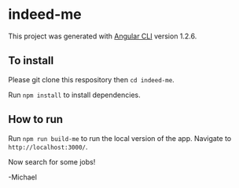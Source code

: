 # indeed-me

This project was generated with [Angular CLI](https://github.com/angular/angular-cli) version 1.2.6.

## To install

Please git clone this respository then `cd indeed-me`.

Run `npm install` to install dependencies.

## How to run

Run `npm run build-me` to run the local version of the app. Navigate to `http://localhost:3000/`. 

Now search for some jobs!

-Michael
